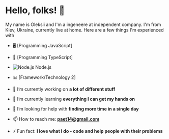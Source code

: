 
# Hello, folks! 👋

My name is Oleksii and I'm a ingeneere at independent company. I'm from Kiev, Ukraine, currently live at home. Here are a few things I'm experienced with

- 🖥️ [Programming JavaScript]
- 🎒 [Programming TypeScript]
- ![Node.js](https://img.shields.io/badge/-Node.js-339933?style=flat-square&logo=node.js&logoColor=white) Node.js
- 📊 [Framework/Technology 2]

- 🔭 I’m currently working on **a lot of different stuff**
- 🌱 I’m currently learning **everything I can get my hands on**
- 🤔 I’m looking for help with **finding more time in a single day**
- 📫 How to reach me: **paet14@gmail.com**
- ⚡ Fun fact: **I love what I do - code and help people with their problems**
